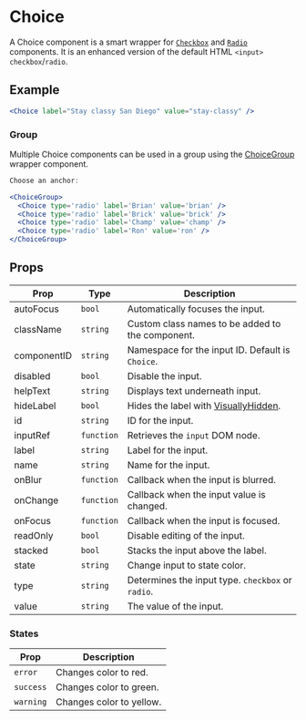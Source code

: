 # Choice

A Choice component is a smart wrapper for [`Checkbox`](../Checkbox) and [`Radio`](../Radio) components. It is an enhanced version of the default HTML `<input>` `checkbox`/`radio`.

## Example

```jsx
<Choice label="Stay classy San Diego" value="stay-classy" />
```

### Group

Multiple Choice components can be used in a group using the [ChoiceGroup](../ChoiceGroup) wrapper component.

```jsx
Choose an anchor:

<ChoiceGroup>
  <Choice type='radio' label='Brian' value='brian' />
  <Choice type='radio' label='Brick' value='brick' />
  <Choice type='radio' label='Champ' value='champ' />
  <Choice type='radio' label='Ron' value='ron' />
</ChoiceGroup>
```

## Props

| Prop        | Type       | Description                                               |
| ----------- | ---------- | --------------------------------------------------------- |
| autoFocus   | `bool`     | Automatically focuses the input.                          |
| className   | `string`   | Custom class names to be added to the component.          |
| componentID | `string`   | Namespace for the input ID. Default is `Choice`.          |
| disabled    | `bool`     | Disable the input.                                        |
| helpText    | `string`   | Displays text underneath input.                           |
| hideLabel   | `bool`     | Hides the label with [VisuallyHidden](../VisuallyHidden). |
| id          | `string`   | ID for the input.                                         |
| inputRef    | `function` | Retrieves the `input` DOM node.                           |
| label       | `string`   | Label for the input.                                      |
| name        | `string`   | Name for the input.                                       |
| onBlur      | `function` | Callback when the input is blurred.                       |
| onChange    | `function` | Callback when the input value is changed.                 |
| onFocus     | `function` | Callback when the input is focused.                       |
| readOnly    | `bool`     | Disable editing of the input.                             |
| stacked     | `bool`     | Stacks the input above the label.                         |
| state       | `string`   | Change input to state color.                              |
| type        | `string`   | Determines the input type. `checkbox` or `radio`.         |
| value       | `string`   | The value of the input.                                   |

### States

| Prop      | Description              |
| --------- | ------------------------ |
| `error`   | Changes color to red.    |
| `success` | Changes color to green.  |
| `warning` | Changes color to yellow. |
